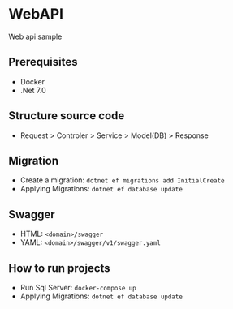 # WebAPI
 Web api sample

 ## Prerequisites
- Docker
- .Net 7.0

## Structure source code
- Request > Controler > Service > Model(DB) > Response

## Migration
- Create a migration: `dotnet ef migrations add InitialCreate`
- Applying Migrations: `dotnet ef database update`

## Swagger
- HTML: `<domain>/swagger`
- YAML: `<domain>/swagger/v1/swagger.yaml`

## How to run projects
- Run Sql Server: `docker-compose up`
- Applying Migrations: `dotnet ef database update`